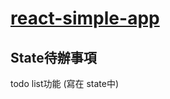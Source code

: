 # [react-simple-app](https://wei-tsun-chien-react-simple-app.netlify.app)

## State待辦事項

todo list功能 (寫在 state中)

